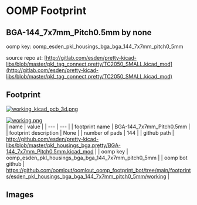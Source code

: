 # OOMP Footprint  
## BGA-144_7x7mm_Pitch0.5mm  by none  
  
oomp key: oomp_esden_pkl_housings_bga_bga_144_7x7mm_pitch0_5mm  
  
source repo at: [http://gitlab.com/esden/pretty-kicad-libs/blob/master/pkl_tag_connect.pretty/TC2050_SMALL.kicad_mod](http://gitlab.com/esden/pretty-kicad-libs/blob/master/pkl_tag_connect.pretty/TC2050_SMALL.kicad_mod)  
## Footprint  
  
[![working_kicad_pcb_3d.png](working_kicad_pcb_3d_600.png)](working_kicad_pcb_3d.png)  
  
[![working.png](working_600.png)](working.png)  
| name | value | 
| --- | --- | 
| footprint name | BGA-144_7x7mm_Pitch0.5mm | 
| footprint description | None | 
| number of pads | 144 | 
| github path | http://github.com/esden/pretty-kicad-libs/blob/master/pkl_housings_bga.pretty/BGA-144_7x7mm_Pitch0.5mm.kicad_mod | 
| oomp key | oomp_esden_pkl_housings_bga_bga_144_7x7mm_pitch0_5mm | 
| oomp bot github | https://github.com/oomlout/oomlout_oomp_footprint_bot/tree/main/footprints/esden_pkl_housings_bga_bga_144_7x7mm_pitch0_5mm/working | 
## Images  
